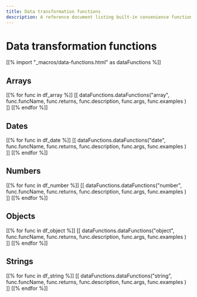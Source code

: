 ```yaml
---
title: Data transformation functions
description: A reference document listing built-in convenience functions to support data transformation in expressions.
---
```


# Data transformation functions

[[% import "_macros/data-functions.html" as dataFunctions %]]

## Arrays

[[% for func in df_array %]]
[[ dataFunctions.dataFunctions("array", func.funcName, func.returns, func.description, func.args, func.examples ) ]]
[[% endfor %]]

## Dates

[[% for func in df_date %]]
[[ dataFunctions.dataFunctions("date", func.funcName, func.returns, func.description, func.args, func.examples ) ]]
[[% endfor %]]

## Numbers

[[% for func in df_number %]]
[[ dataFunctions.dataFunctions("number", func.funcName, func.returns, func.description, func.args, func.examples ) ]]
[[% endfor %]]

## Objects

[[% for func in df_object %]]
[[ dataFunctions.dataFunctions("object", func.funcName, func.returns, func.description, func.args, func.examples ) ]]
[[% endfor %]]

## Strings

[[% for func in df_string %]]
[[ dataFunctions.dataFunctions("string", func.funcName, func.returns, func.description, func.args, func.examples ) ]]
[[% endfor %]]







